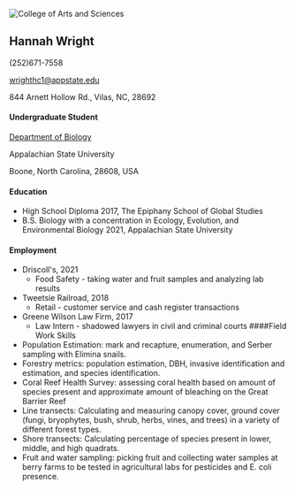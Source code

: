 ![College of Arts and Sciences](https://biology.appstate.edu/sites/biology.appstate.edu/files/casbutton.jpg)
## Hannah Wright
(252)671-7558

wrighthc1@appstate.edu

844 Arnett Hollow Rd., Vilas, NC, 28692
#### Undergraduate Student
[Department of Biology](https://biology.appstate.edu/)

Appalachian State University

Boone, North Carolina, 28608, USA

#### Education
<!--- Add education here!--->
* High School Diploma 2017, The Epiphany School of Global Studies
* B.S. Biology with a concentration in Ecology, Evolution, and Environmental Biology 2021, Appalachian State University
#### Employment
* Driscoll's, 2021
  * Food Safety - taking water and fruit samples and analyzing lab results
* Tweetsie Railroad, 2018
  * Retail - customer service and cash register transactions
* Greene Wilson Law Firm, 2017
  * Law Intern - shadowed lawyers in civil and criminal courts
####Field Work Skills
* Population Estimation: mark and recapture, enumeration, and Serber sampling with Elimina snails.
* Forestry metrics: population estimation, DBH, invasive identification and estimation, and species identification.
* Coral Reef Health Survey: assessing coral health based on amount of species present and approximate amount of bleaching on the Great Barrier Reef
* Line transects: Calculating and measuring canopy cover, ground cover (fungi, bryophytes, bush, shrub, herbs, vines, and trees) in a variety of different forest types.
* Shore transects: Calculating percentage of species present in lower, middle, and high quadrats.
* Fruit and water sampling: picking fruit and collecting water samples at berry farms to be tested in agricultural labs for pesticides and E. coli presence.
